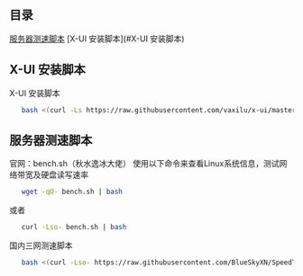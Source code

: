 ## 目录
[服务器测速脚本](#服务器测速脚本)
[X-UI 安装脚本](#X-UI 安装脚本)

## X-UI 安装脚本<a name="X-UI 安装脚本"></a>

X-UI 安装脚本
```bash
   bash <(curl -Ls https://raw.githubusercontent.com/vaxilu/x-ui/master/install.sh)
```

## 服务器测速脚本<a name="服务器测速脚本"></a>

官网：bench.sh（秋水逸冰大佬）
使用以下命令来查看Linux系统信息，测试网络带宽及硬盘读写速率
```bash
   wget -qO- bench.sh | bash
```
或者
```bash
   curl -Lso- bench.sh | bash
```
国内三网测速脚本
```bash
   bash <(curl -Lso- https://raw.githubusercontent.com/BlueSkyXN/SpeedTestCN/main/superspeed.sh)
```
